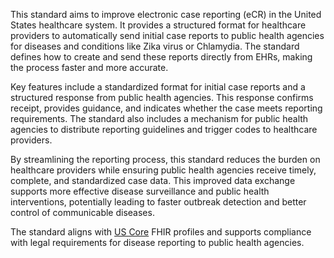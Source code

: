 This standard aims to improve electronic case reporting (eCR) in the United States healthcare system. It provides a structured format for healthcare providers to automatically send initial case reports to public health agencies for diseases and conditions like Zika virus or Chlamydia. The standard defines how to create and send these reports directly from EHRs, making the process faster and more accurate.

Key features include a standardized format for initial case reports and a structured response from public health agencies. This response confirms receipt, provides guidance, and indicates whether the case meets reporting requirements. The standard also includes a mechanism for public health agencies to distribute reporting guidelines and trigger codes to healthcare providers.

By streamlining the reporting process, this standard reduces the burden on healthcare providers while ensuring public health agencies receive timely, complete, and standardized case data. This improved data exchange supports more effective disease surveillance and public health interventions, potentially leading to faster outbreak detection and better control of communicable diseases.

The standard aligns with [US Core](https://build.fhir.org/ig/HL7/US-Core) FHIR profiles and supports compliance with legal requirements for disease reporting to public health agencies.